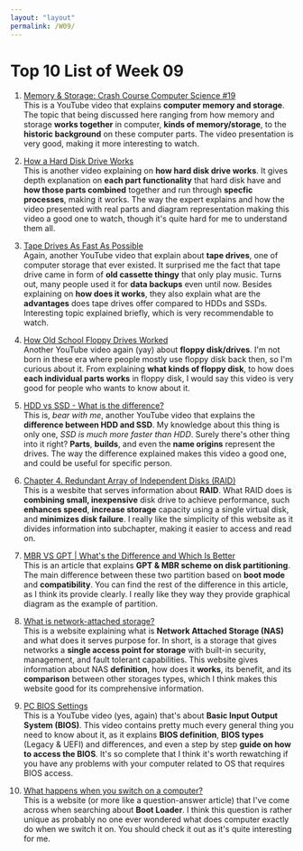 ```yaml
---
layout: "layout"
permalink: /W09/
---
```


# Top 10 List of Week 09

1. [Memory & Storage: Crash Course Computer Science #19](https://youtu.be/TQCr9RV7twk)<br>
This is a YouTube video that explains **computer memory and storage**. The topic that being discussed here ranging from how memory and storage **works together** in computer, **kinds of memory/storage**, to the **historic background** on these computer parts. The video presentation is very good, making it more interesting to watch.

2. [How a Hard Disk Drive Works](https://youtu.be/NtPc0jI21i0)<br>
This is another video explaining on **how hard disk drive works**. It gives depth explanation on **each part functionality** that hard disk have and **how those parts combined** together and run through **specfic processes**, making it works. The way the expert explains and how the video presented with real parts and diagram representation making this video a good one to watch, though it's quite hard for me to understand them all.

3. [Tape Drives As Fast As Possible](https://youtu.be/PnFbmqHkjGQ)<br>
Again, another YouTube video that explain about **tape drives**, one of computer storage that ever existed. It surprised me the fact that tape drive came in form of **old cassette thingy** that only play music. Turns out, many people used it for **data backups** even until now. Besides explaining on **how does it works**, they also explain what are the **advantages** does tape drives offer compared to HDDs and SSDs. Interesting topic explained briefly, which is very recommendable to watch.

4. [How Old School Floppy Drives Worked](https://youtu.be/EHRc-QMoUE4)<br>
Another YouTube video again (yay) about **floppy disk/drives**. I'm not born in these era where people mostly use floppy disk back then, so I'm curious about it. From explaining **what kinds of floppy disk**, to how does **each individual parts works** in floppy disk, I would say this video is very good for people who wants to know about it.

5. [HDD vs SSD - What is the difference?](https://www.youtube.com/watch?v=O4ykrNhI5xk)<br>
This is, *bear with me*, another YouTube video that explains the **difference between HDD and SSD**. My knowledge about this thing is only one, *SSD is much more faster than HDD*. Surely there's other thing into it right? **Parts**, **builds**, and even the **name origins** represent the drives. The way the difference explained makes this video a good one, and could be useful for specific person.

6. [Chapter 4. Redundant Array of Independent Disks (RAID)](https://web.mit.edu/rhel-doc/5/RHEL-5-manual/Deployment_Guide-en-US/ch-raid.html)<br>
This is a wesbite that serves information about **RAID**. What RAID does is **combining small, inexpensive** disk drive to achieve performance, such **enhances speed**, **increase storage** capacity using a single virtual disk, and **minimizes disk failure**. I really like the simplicity of this website as it divides information into subchapter, making it easier to access and read on.

7. [MBR VS GPT | What's the Difference and Which Is Better](https://www.easeus.com/partition-master/mbr-vs-gpt.html)<br>
This is an article that explains **GPT & MBR scheme on disk partitioning**. The main difference between these two partition based on **boot mode** and **compatibility**. You can find the rest of the difference in this article, as I think its provide clearly. I really like they way they provide graphical diagram as the example of partition.

8. [What is network-attached storage?](https://www.redhat.com/en/topics/data-storage/network-attached-storage)<br>
This is a website explaining what is **Network Attached Storage (NAS)** and what does it serves purpose for. In short, is a storage that gives networks a **single access point for storage** with built-in security, management, and fault tolerant capabilities. This website gives information about NAS **definition**, how does it **works**, its benefit, and its **comparison** between other storages types, which I think makes this website good for its comprehensive information.

9. [PC BIOS Settings](https://www.youtube.com/watch?v=ezubjTO7rRI)<br>
This is a YouTube video (yes, again) that's about **Basic Input Output System (BIOS)**. This video contains pretty much every general thing you need to know about it, as it explains **BIOS definition**, **BIOS types** (Legacy & UEFI) and differences, and even a step by step **guide on how to access the BIOS**. It's so complete that I think it's worth rewatching if you have any problems with your computer related to OS that requires BIOS access.

10. [What happens when you switch on a computer?](https://tldp.org/HOWTO/Unix-and-Internet-Fundamentals-HOWTO/bootup.html)<br>
This is a website (or more like a question-answer article) that I've come across when searching about **Boot Loader**. I think this question is rather unique as probably no one ever wondered what does computer exactly do when we switch it on. You should check it out as it's quite interesting for me.

